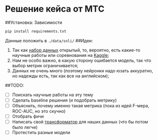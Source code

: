 # Решение кейса от МТС
##Установка:
Зависимости
```python
pip install requirements.txt
```
Данные положить в ``./data/snli/``
##Идеи:
1) Так как [набор данных](https://nlp.stanford.edu/projects/snli/) открытый, то, вероятно, есть какие-то научные работы или соревнования на [Kaggle](https://kaggle.com/);
2) Нам не особо важно, в какую сторону ошибается модель, так что выбор метрик ограничивается;
3) Данных не очень много (поэтому нейронки надо юзать аккуратно, но надежды есть, так как все на английском);

##TODO:
- [ ] Поискать научные работы на эту тему
- [ ] Сделать baseline решения (и подобрать метрику)
- [ ] Объяснить, почему именно такая метрика (пока из идей F-мера, ROC-AUC, но это скучно)
- [ ] Отобрать фичи
- [ ] Написать свой [трансформатор](https://scikit-learn.org/stable/modules/preprocessing.html#custom-transformers) для наших данных (что бы потом было легче)
- [ ] Протестить разные модели

